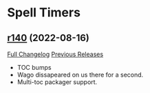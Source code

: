 # <DBM> Spell Timers

## [r140](https://github.com/DeadlyBossMods/DBM-SpellTimers/tree/r140) (2022-08-16)
[Full Changelog](https://github.com/DeadlyBossMods/DBM-SpellTimers/compare/r139...r140) [Previous Releases](https://github.com/DeadlyBossMods/DBM-SpellTimers/releases)

- TOC bumps  
- Wago dissapeared on us there for a second.  
- Multi-toc packager support.  